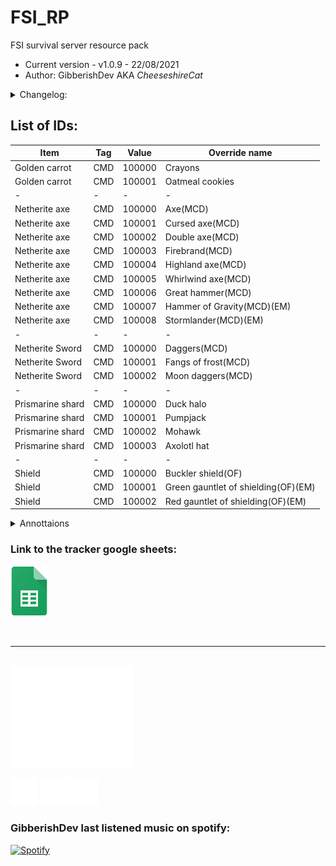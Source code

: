 # FSI_RP

FSI survival server resource pack
* Current version - v1.0.9 - 22/08/2021
* Author: GibberishDev AKA *CheeseshireCat*

<details>
  <summary>Changelog:</summary>
  <details>
    <summary>Pre 22/08/2021</summary>
    ║ + added Crayons - Golden carrot override<br>
    ║ + added Oatmeal cookie - Golden carrot override<br>
    ║ + added Axe(MCD) - Netherite axe override<br>
    ║ + added Cursed axe(MCD) - Netherite axe override<br>
    ║ + added Double axe(MCD) - Netherite axe override<br>
    ║ + added Firebrand(MCD) - Netherite axe override<br>
    ║ + added Highland axe(MCD) - Netherite axe override<br>
    ║ + added Whirlwind(MCD) - Netherite axe override<br>
    ║ + added Duck halo - Prismarine shard override<br>
    ║ + added Pumpjack - Prismarine shard override<br>
    ║ + added Mohawk - Prismarine shard override<br>
    ║ + added Axolotl hat - Prismarine shard override<br>
    ║ + added Buckler shield(OF) - Shield override<br>
    ╚ + added Green gauntlet of shielding(OF)(EM) - Shield override
  </details>
  <details>
    <summary>22/08/2021</summary>
    ║ + added Daggers(MCD) - Netherite sword override<br>
    ║ + added Fangs of frost(MCD) - Netherite sword override<br>
    ║ + added Moon daggers(MCD) - Netherite sword override<br>
    ╚ ~ Project restructure
  </details>
  <details>
    <summary>23/08/2021</summary>
    ║ + added Stormlander(MCD)(EM) - Netherite axe override<br>
    ║ + added Great hammer(MCD) - Netherite axe override<br>
    ║ + added Red Gauntlet of Shielding(OF)(EM) - Shield override<br>
    ╚ + added <a href="https://github.com/GibberishDev/FSI_RP/tree/master/ready%20to%20use%20files/pluginconfig">"plugin config"</a> (GIT) - directory for plugin files
  </details>
  <details>
    <summary>24/08/2021</summary>
    ║ + added hammer of gravity(MCD)()
  </details>
</details>

  ## List of IDs:
  | Item | Tag | Value | Override name |
  | ----- | ----- | ----- | ----- |
  | Golden carrot | CMD | 100000 | Crayons |
  | Golden carrot | CMD | 100001 | Oatmeal cookies |
  | - | - | - | - |
  | Netherite axe | CMD | 100000 | Axe(MCD) |
  | Netherite axe | CMD | 100001 | Cursed axe(MCD) |
  | Netherite axe | CMD | 100002 | Double axe(MCD) |
  | Netherite axe | CMD | 100003 | Firebrand(MCD) |
  | Netherite axe | CMD | 100004 | Highland axe(MCD) |
  | Netherite axe | CMD | 100005 | Whirlwind axe(MCD) |
  | Netherite axe | CMD | 100006 | Great hammer(MCD) |
  | Netherite axe | CMD | 100007 | Hammer of Gravity(MCD)(EM) |
  | Netherite axe | CMD | 100008 | Stormlander(MCD)(EM) |
  | - | - | - | - |
  | Netherite Sword | CMD | 100000 | Daggers(MCD) |
  | Netherite Sword | CMD | 100001 | Fangs of frost(MCD) |
  | Netherite Sword | CMD | 100002 | Moon daggers(MCD) |
  | - | - | - | - |
  | Prismarine shard | CMD | 100000 | Duck halo |
  | Prismarine shard | CMD | 100001 | Pumpjack |
  | Prismarine shard | CMD | 100002 | Mohawk |
  | Prismarine shard | CMD | 100003 | Axolotl hat |
  | - | - | - | - |
  | Shield | CMD | 100000 | Buckler shield(OF) |
  | Shield | CMD | 100001 | Green gauntlet of shielding(OF)(EM) |
  | Shield | CMD | 100002 | Red gauntlet of shielding(OF)(EM) |


  <details>
    <summary>Annottaions</summary>
    * MCD - item originates from Minecraft dungeons<br>
    * OF - Item requires OF to work<br>
    * GIT - Change affects only github page<br>
    * EM - Optifine users will get a nice bonus in form of emissive textures
  </details>



  ### Link to the tracker google sheets:
  <a href="https://docs.google.com/spreadsheets/d/1ttatYR5bBnNZZ8NfU9NvovqSfhn1mnDZ9OqNmPO4dhM/edit?usp=sharing"><img src="https://github.com/GibberishDev/resrrep/blob/main/google_sheets_logo.png" alt="Tracker google sheets"></a>

  <br>

  -----
  <br>
  <a href="https://github.com/GibberishDev"><img src="https://github.com/GibberishDev/resrrep/blob/main/gd.png" alt="GD"></a>

  <br>

  <a href="https://www.curseforge.com/members/gibberishdev/projects"><img src="https://github.com/GibberishDev/resrrep/blob/main/anvil.png" alt="CF"></a>
  <a href="https://steamcommunity.com/id/GibberishDev/"><img src="https://github.com/GibberishDev/resrrep/blob/main/steam.png" alt="steam"></a>
  <a href="https://discord.gg/bhAnEEXUfV"><img src="https://github.com/GibberishDev/resrrep/blob/main/discord.png" alt="Discord"></a>

### GibberishDev last listened music on spotify:
[![Spotify](https://novatorem-six-lemon.vercel.app/api/spotify)](https://open.spotify.com/user/Gibberish)
<br>
<br>
